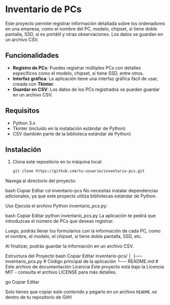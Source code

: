 # Inventario de PCs

Este proyecto permite registrar información detallada sobre los ordenadores en una empresa, como el nombre del PC, modelo, chipset, si tiene doble pantalla, SSD, si es portátil y otras observaciones. Los datos se guardan en un archivo CSV.

## Funcionalidades

- **Registro de PCs**: Puedes registrar múltiples PCs con detalles específicos como el modelo, chipset, si tiene SSD, entre otros.
- **Interfaz gráfica**: La aplicación tiene una interfaz gráfica fácil de usar, creada con **Tkinter**.
- **Guardar en CSV**: Los datos de los PCs registrados se pueden guardar en un archivo CSV.

## Requisitos

- Python 3.x
- Tkinter (incluido en la instalación estándar de Python)
- CSV (también parte de la biblioteca estándar de Python)

## Instalación

1. Clona este repositorio en tu máquina local:

   ```bash
   git clone https://github.com/tu-usuario/inventario-pcs.git
Navega al directorio del proyecto:

bash
Copiar
Editar
cd inventario-pcs
No necesitas instalar dependencias adicionales, ya que este proyecto utiliza bibliotecas estándar de Python.

Uso
Ejecuta el archivo Python inventario_pcs.py:

bash
Copiar
Editar
python inventario_pcs.py
La aplicación te pedirá que introduzcas el número de PCs que deseas registrar.

Luego, podrás llenar los formularios con la información de cada PC, como el nombre, el modelo, el chipset, si tiene doble pantalla, SSD, etc.

Al finalizar, podrás guardar la información en un archivo CSV.

Estructura del Proyecto
bash
Copiar
Editar
inventario-pcs/
│
├── inventario_pcs.py  # Código principal de la aplicación
└── README.md          # Este archivo de documentación
Licencia
Este proyecto está bajo la Licencia MIT - consulta el archivo LICENSE para más detalles.

go
Copiar
Editar

Solo tienes que copiar este contenido y pegarlo en un archivo `README.md` dentro de tu repositorio de GitH
